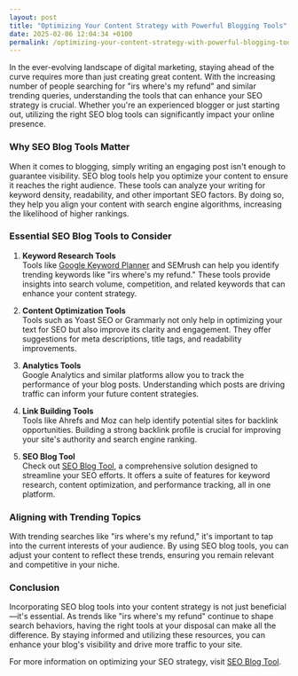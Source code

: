 ```yaml
---
layout: post
title: "Optimizing Your Content Strategy with Powerful Blogging Tools"
date: 2025-02-06 12:04:34 +0100
permalink: /optimizing-your-content-strategy-with-powerful-blogging-tools/
---
```



In the ever-evolving landscape of digital marketing, staying ahead of the curve requires more than just creating great content. With the increasing number of people searching for "irs where's my refund" and similar trending queries, understanding the tools that can enhance your SEO strategy is crucial. Whether you're an experienced blogger or just starting out, utilizing the right SEO blog tools can significantly impact your online presence.

### Why SEO Blog Tools Matter

When it comes to blogging, simply writing an engaging post isn't enough to guarantee visibility. SEO blog tools help you optimize your content to ensure it reaches the right audience. These tools can analyze your writing for keyword density, readability, and other important SEO factors. By doing so, they help you align your content with search engine algorithms, increasing the likelihood of higher rankings.

### Essential SEO Blog Tools to Consider

1. **Keyword Research Tools**  
   Tools like [Google Keyword Planner](https://ads.google.com/home/tools/keyword-planner/) and SEMrush can help you identify trending keywords like "irs where's my refund." These tools provide insights into search volume, competition, and related keywords that can enhance your content strategy.

2. **Content Optimization Tools**  
   Tools such as Yoast SEO or Grammarly not only help in optimizing your text for SEO but also improve its clarity and engagement. They offer suggestions for meta descriptions, title tags, and readability improvements.

3. **Analytics Tools**  
   Google Analytics and similar platforms allow you to track the performance of your blog posts. Understanding which posts are driving traffic can inform your future content strategies.

4. **Link Building Tools**  
   Tools like Ahrefs and Moz can help identify potential sites for backlink opportunities. Building a strong backlink profile is crucial for improving your site's authority and search engine ranking.

5. **SEO Blog Tool**  
   Check out [SEO Blog Tool](https://seoblogtool.com/), a comprehensive solution designed to streamline your SEO efforts. It offers a suite of features for keyword research, content optimization, and performance tracking, all in one platform.

### Aligning with Trending Topics

With trending searches like "irs where's my refund," it's important to tap into the current interests of your audience. By using SEO blog tools, you can adjust your content to reflect these trends, ensuring you remain relevant and competitive in your niche.

### Conclusion

Incorporating SEO blog tools into your content strategy is not just beneficial—it's essential. As trends like "irs where's my refund" continue to shape search behaviors, having the right tools at your disposal can make all the difference. By staying informed and utilizing these resources, you can enhance your blog's visibility and drive more traffic to your site.

For more information on optimizing your SEO strategy, visit [SEO Blog Tool](https://seoblogtool.com/).